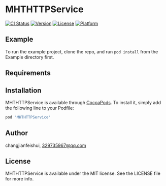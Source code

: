 # MHTHTTPService

[![CI Status](https://img.shields.io/travis/changjianfeishui/MHTHTTPService.svg?style=flat)](https://travis-ci.org/changjianfeishui/MHTHTTPService)
[![Version](https://img.shields.io/cocoapods/v/MHTHTTPService.svg?style=flat)](https://cocoapods.org/pods/MHTHTTPService)
[![License](https://img.shields.io/cocoapods/l/MHTHTTPService.svg?style=flat)](https://cocoapods.org/pods/MHTHTTPService)
[![Platform](https://img.shields.io/cocoapods/p/MHTHTTPService.svg?style=flat)](https://cocoapods.org/pods/MHTHTTPService)

## Example

To run the example project, clone the repo, and run `pod install` from the Example directory first.

## Requirements

## Installation

MHTHTTPService is available through [CocoaPods](https://cocoapods.org). To install
it, simply add the following line to your Podfile:

```ruby
pod 'MHTHTTPService'
```

## Author

changjianfeishui, 329735967@qq.com

## License

MHTHTTPService is available under the MIT license. See the LICENSE file for more info.
